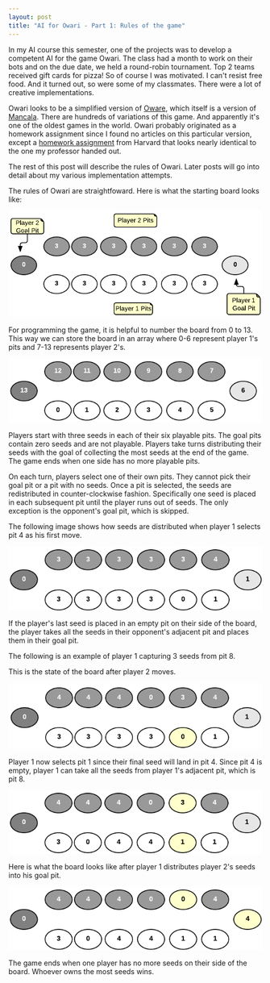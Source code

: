 ```yaml
---
layout: post
title: "AI for Owari - Part 1: Rules of the game"
---
```


In my AI course this semester, one of the projects was to develop a competent AI for the game Owari. The class had a month to work on their bots and on the due date, we held a round-robin tournament. Top 2 teams received gift cards for pizza! So of course I was motivated. I can't resist free food. And it turned out, so were some of my classmates. There were a lot of creative implementations.

Owari looks to be a simplified version of [Oware](http://en.wikipedia.org/wiki/Oware), which itself is a version of [Mancala](http://en.wikipedia.org/wiki/Mancala). There are hundreds of variations of this game. And apparently it's one of the oldest games in the world. Owari probably originated as a homework assignment since I found no articles on this particular version, except a [homework assignment](http://www.people.fas.harvard.edu/~albert/cscie220/Asst4.pdf) from Harvard that looks nearly identical to the one my professor handed out.

The rest of this post will describe the rules of Owari. Later posts will go into detail about my various implementation attempts.

The rules of Owari are straightfoward. Here is what the starting board looks like:

![Owari board](/images/owari_board.png)

For programming the game, it is helpful to number the board from 0 to 13. This way we can store the board in an array where 0-6 represent player 1's pits and 7-13 represents player 2's.

![Owari board](/images/owari_board_numbering.png)

Players start with three seeds in each of their six playable pits. The goal pits contain zero seeds and are not playable. Players take turns distributing their seeds with the goal of collecting the most seeds at the end of the game. The game ends when one side has no more playable pits.

On each turn, players select one of their own pits. They cannot pick their goal pit or a pit with no seeds. Once a pit is selected, the seeds are redistributed in counter-clockwise fashion. Specifically one seed is placed in each subsequent pit until the player runs out of seeds. The only exception is the opponent's goal pit, which is skipped.

The following image shows how seeds are distributed when player 1 selects pit 4 as his first move.

![Owari board after one move](/images/owari_board_after_move.png)

If the player's last seed is placed in an empty pit on their side of the board, the player takes all the seeds in their opponent's adjacent pit and places them in their goal pit.

The following is an example of player 1 capturing 3 seeds from pit 8.

This is the state of the board after player 2 moves.

![Owari board starting state](/images/owari_capture_s1.png)

Player 1 now selects pit 1 since their final seed will land in pit 4. Since pit 4 is empty, player 1 can take all the seeds from player 1's adjacent pit, which is pit 8.

![Owari board after player 1 moves](/images/owari_capture_s2.png)

Here is what the board looks like after player 1 distributes player 2's seeds into his goal pit.

![Owari board after captured seeds moved to player 1 goal pit](/images/owari_capture_s3.png)

The game ends when one player has no more seeds on their side of the board. Whoever owns the most seeds wins.